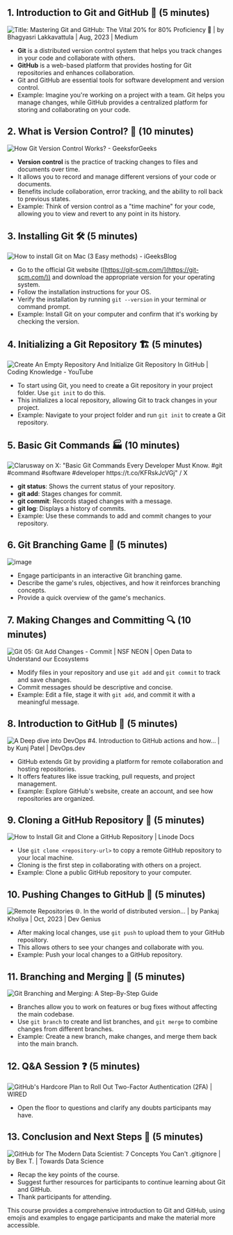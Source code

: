 ## **1. Introduction to Git and GitHub 👋 (5 minutes)**
![Title: Mastering Git and GitHub: The Vital 20% for 80% Proficiency 🚀 | by  Bhagyasri Lakkavattula | Aug, 2023 | Medium](https://miro.medium.com/v2/resize:fit:1400/1*d9o_mKYumXBbczxYZjxmBw.png)
-   **Git** is a distributed version control system that helps you track changes in your code and collaborate with others.
-   **GitHub** is a web-based platform that provides hosting for Git repositories and enhances collaboration.
-   Git and GitHub are essential tools for software development and version control.
-   Example: Imagine you're working on a project with a team. Git helps you manage changes, while GitHub provides a centralized platform for storing and collaborating on your code.

## **2. What is Version Control? 🤔 (10 minutes)**
![How Git Version Control Works? - GeeksforGeeks](https://media.geeksforgeeks.org/wp-content/cdn-uploads/20210401194608/GIT-WorkFlow.png)
-   **Version control** is the practice of tracking changes to files and documents over time.
-   It allows you to record and manage different versions of your code or documents.
-   Benefits include collaboration, error tracking, and the ability to roll back to previous states.
-   Example: Think of version control as a "time machine" for your code, allowing you to view and revert to any point in its history.

## **3. Installing Git 🛠️ (5 minutes)**
![How to install Git on Mac (3 Easy methods) - iGeeksBlog](https://www.igeeksblog.com/wp-content/uploads/2021/04/How-to-install-Git-on-Mac.jpg)
-   Go to the official Git website ([https://git-scm.com/](https://git-scm.com/)) and download the appropriate version for your operating system.
-   Follow the installation instructions for your OS.
-   Verify the installation by running `git --version` in your terminal or command prompt.
-   Example: Install Git on your computer and confirm that it's working by checking the version.

## **4. Initializing a Git Repository 🏗️ (5 minutes)**
![Create An Empty Repository And Initialize Git Repository In GitHub | Coding  Knowledge - YouTube](https://i.ytimg.com/vi/7yn2M5VEZNU/maxresdefault.jpg)
-   To start using Git, you need to create a Git repository in your project folder. Use `git init` to do this.
-   This initializes a local repository, allowing Git to track changes in your project.
-   Example: Navigate to your project folder and run `git init` to create a Git repository.

## **5. Basic Git Commands 🏭 (10 minutes)**
![Clarusway on X: "Basic Git Commands Every Developer Must Know. #git #command  #software #developer https://t.co/KFRskJcVGj" / X](https://pbs.twimg.com/media/FJZX59tXEAkEj4_.jpg)
-   **git status**: Shows the current status of your repository.
-   **git add**: Stages changes for commit.
-   **git commit**: Records staged changes with a message.
-   **git log**: Displays a history of commits.
-   Example: Use these commands to add and commit changes to your repository.
## **6. Git Branching Game 🌿 (5 minutes)**
![image](https://github.com/Athersultana0001/Git-GitHub-in-1-hr/assets/129726145/132a3ac7-4279-45c5-8c12-a1beb1a34f19)

-    Engage participants in an interactive Git branching game.
-    Describe the game's rules, objectives, and how it reinforces branching concepts.
-    Provide a quick overview of the game's mechanics.

## **7. Making Changes and Committing 🔍 (10 minutes)**
![Git 05: Git Add Changes - Commit | NSF NEON | Open Data to Understand our  Ecosystems](https://raw.githubusercontent.com/NEONScience/NEON-Data-Skills/dev-aten/graphics/reproducible-science/git-add-commit.png)
-   Modify files in your repository and use `git add` and `git commit` to track and save changes.
-   Commit messages should be descriptive and concise.
-   Example: Edit a file, stage it with `git add`, and commit it with a meaningful message.

## **8. Introduction to GitHub 🚀 (5 minutes)**
![A Deep dive into DevOps #4. Introduction to GitHub actions and how… | by  Kunj Patel | DevOps.dev](https://miro.medium.com/v2/resize:fit:1400/0*Nu-F9eMCBq_de918.png)
-   GitHub extends Git by providing a platform for remote collaboration and hosting repositories.
-   It offers features like issue tracking, pull requests, and project management.
-   Example: Explore GitHub's website, create an account, and see how repositories are organized.

## **9. Cloning a GitHub Repository 🧩 (5 minutes)**
![How to Install Git and Clone a GitHub Repository | Linode Docs](https://www.linode.com/docs/guides/how-to-install-git-and-clone-a-github-repository/git-github-workflow-1000w.png)
-   Use `git clone <repository-url>` to copy a remote GitHub repository to your local machine.
-   Cloning is the first step in collaborating with others on a project.
-   Example: Clone a public GitHub repository to your computer.

## **10. Pushing Changes to GitHub 🔄 (5 minutes)**
![Remote Repositories 🌐. In the world of distributed version… | by Pankaj  Kholiya | Oct, 2023 | Dev Genius](https://miro.medium.com/v2/resize:fit:1100/1*9qX9F9MGsWKfcmgTOR9BPw.png)
-   After making local changes, use `git push` to upload them to your GitHub repository.
-   This allows others to see your changes and collaborate with you.
-   Example: Push your local changes to a GitHub repository.

## **11. Branching and Merging 🌿 (5 minutes)**
![Git Branching and Merging: A Step-By-Step Guide](https://info.varonis.com/hs-fs/hubfs/Imported_Blog_Media/branch-diagram-2-2.png?width=1240&height=656&name=branch-diagram-2-2.png)
-   Branches allow you to work on features or bug fixes without affecting the main codebase.
-   Use `git branch` to create and list branches, and `git merge` to combine changes from different branches.
-   Example: Create a new branch, make changes, and merge them back into the main branch.

## **12. Q&A Session ❓ (5 minutes)**
![GitHub's Hardcore Plan to Roll Out Two-Factor Authentication (2FA) | WIRED](https://media.wired.com/photos/64d4759ee416fd283a85c6ec/master/w_2560%2Cc_limit/GitHub-2-Factor-Authentication-Security-GettyImages-1250142343.jpg)
-   Open the floor to questions and clarify any doubts participants may have.

## **13. Conclusion and Next Steps 🚪 (5 minutes)**
![GitHub for The Modern Data Scientist: 7 Concepts You Can't .gitignore | by  Bex T. | Towards Data Science](https://miro.medium.com/v2/1*JEf85n3V1M6mjIPs9AhlRQ.png)
-   Recap the key points of the course.
-   Suggest further resources for participants to continue learning about Git and GitHub.
-   Thank participants for attending.

This course provides a comprehensive introduction to Git and GitHub, using emojis and examples to engage participants and make the material more accessible.
